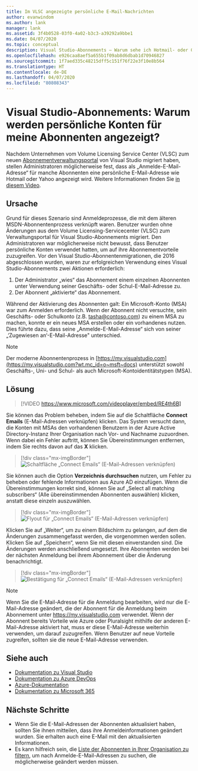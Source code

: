 ```yaml
---
title: Im VLSC angezeigte persönliche E-Mail-Nachrichten
author: evanwindom
ms.author: lank
manager: lank
ms.assetid: 3f4b0528-03f0-4a02-b3c3-a39292a9bbe1
ms.date: 04/07/2020
ms.topic: conceptual
description: Visual Studio-Abonnements – Warum sehe ich Hotmail- oder Gmail-Adressen für meine Abonnenten?
ms.openlocfilehash: e926caa8aef5a655b1f09ab8d6dbab1d70946827
ms.sourcegitcommit: 1f7aed335c48215dff5c151f76f22e3f10e8b564
ms.translationtype: HT
ms.contentlocale: de-DE
ms.lasthandoff: 04/07/2020
ms.locfileid: "80808343"
---
```

# <a name="visual-studio-subscriptions--why-do-i-see-personal-accounts-for-my-subscribers"></a>Visual Studio-Abonnements: Warum werden persönliche Konten für meine Abonnenten angezeigt?
Nachdem Unternehmen vom Volume Licensing Service Center (VLSC) zum neuen [Abonnementverwaltungsportal](https://manage.visualstudio.com) von Visual Studio migriert haben, stellen Administratoren möglicherweise fest, dass als „Anmelde-E-Mail-Adresse“ für manche Abonnenten eine persönliche E-Mail-Adresse wie Hotmail oder Yahoo angezeigt wird.  Weitere Informationen finden Sie [in diesem Video](https://www.youtube.com/watch?v=J61EYaVN-dQ&list=PLReL099Y5nReJhZ6o8CQFPSBgzGCHX99_&index=6).

## <a name="cause"></a>Ursache
Grund für dieses Szenario sind Anmeldeprozesse, die mit dem älteren MSDN-Abonnentenprozess verknüpft waren. Benutzer wurden ohne Änderungen aus dem Volume Licensing-Servicecenter (VLSC) zum Verwaltungsportal für Visual Studio-Abonnements migriert. Den Administratoren war möglicherweise nicht bewusst, dass Benutzer persönliche Konten verwendet hatten, um auf ihre Abonnementvorteile zuzugreifen. Vor den Visual Studio-Abonnentenmigrationen, die 2016 abgeschlossen wurden, waren zur erfolgreichen Verwendung eines Visual Studio-Abonnements zwei Aktionen erforderlich:
1. Der Administrator „wies“ das Abonnement einem einzelnen Abonnenten unter Verwendung seiner Geschäfts- oder Schul-E-Mail-Adresse zu.
2. Der Abonnent „aktivierte“ das Abonnement.

Während der Aktivierung des Abonnenten galt: Ein Microsoft-Konto (MSA) war zum Anmelden erforderlich. Wenn der Abonnent nicht versuchte, sein Geschäfts- oder Schulkonto (z.B. tasha@contoso.com) zu einem MSA zu machen, konnte er ein neues MSA erstellen oder ein vorhandenes nutzen. Dies führte dazu, dass seine „Anmelde-E-Mail-Adresse“ sich von seiner „‘Zugewiesen an‘-E-Mail-Adresse" unterschied.

> [!NOTE]
> Der moderne Abonnentenprozess in [https://my.visualstudio.com](https://my.visualstudio.com?wt.mc_id=o~msft~docs) unterstützt sowohl Geschäfts-, Uni- und Schul- als auch Microsoft-Kontoidentitätstypen (MSA).

## <a name="solution"></a>Lösung

> [!VIDEO https://www.microsoft.com/videoplayer/embed/RE4th6B]

Sie können das Problem beheben, indem Sie auf die Schaltfläche **Connect Emails** (E-Mail-Adressen verknüpfen) klicken. Das System versucht dann, die Konten mit MSAs den vorhandenen Benutzern in der Azure Active Directory-Instanz Ihrer Organisation nach Vor- und Nachname zuzuordnen. Wenn dabei ein Fehler auftritt, können Sie Übereinstimmungen entfernen, indem Sie rechts davon auf das **X** klicken.  

> [!div class="mx-imgBorder"]
> ![Schaltfläche „Connect Emails“ (E-Mail-Adressen verknüpfen)](_img/connect-emails/connect-emails-button.png)

Sie können auch die Option **Verzeichnis durchsuchen** nutzen, um Fehler zu beheben oder fehlende Informationen aus Azure AD einzufügen. Wenn die Übereinstimmungen korrekt sind, können Sie auf „Select all matching subscribers“ (Alle übereinstimmenden Abonnenten auswählen) klicken, anstatt diese einzeln auszuwählen.  

> [!div class="mx-imgBorder"]
> ![Flyout für „Connect Emails“ (E-Mail-Adressen verknüpfen)](_img/connect-emails/connect-emails-flyout.png)

Klicken Sie auf „Weiter“, um zu einem Bildschirm zu gelangen, auf dem die Änderungen zusammengefasst werden, die vorgenommen werden sollen. Klicken Sie auf „Speichern“, wenn Sie mit diesen einverstanden sind. Die Änderungen werden anschließend umgesetzt. Ihre Abonnenten werden bei der nächsten Anmeldung bei ihrem Abonnement über die Änderung benachrichtigt.   

> [!div class="mx-imgBorder"]
> ![Bestätigung für „Connect Emails“ (E-Mail-Adressen verknüpfen)](_img/connect-emails/connect-emails-confirm.png) 

> [!NOTE]
> Wenn Sie die E-Mail-Adresse für die Anmeldung bearbeiten, wird nur die E-Mail-Adresse geändert, die der Abonnent für die Anmeldung beim Abonnement unter https://my.visualstudio.com verwendet. Wenn der Abonnent bereits Vorteile wie Azure oder Pluralsight mithilfe der anderen E-Mail-Adresse aktiviert hat, muss er diese E-Mail-Adresse weiterhin verwenden, um darauf zuzugreifen. Wenn Benutzer auf neue Vorteile zugreifen, sollten sie die neue E-Mail-Adresse verwenden. 

## <a name="see-also"></a>Siehe auch
- [Dokumentation zu Visual Studio](https://docs.microsoft.com/visualstudio/)
- [Dokumentation zu Azure DevOps](https://docs.microsoft.com/azure/devops/)
- [Azure-Dokumentation](https://docs.microsoft.com/azure/)
- [Dokumentation zu Microsoft 365](https://docs.microsoft.com/microsoft-365/)

##  <a name="next-steps"></a>Nächste Schritte
- Wenn Sie die E-Mail-Adressen der Abonnenten aktualisiert haben, sollten Sie ihnen mitteilen, dass ihre Anmeldeinformationen geändert wurden.  Sie erhalten auch eine E-Mail mit den aktualisierten Informationen.
- Es kann hilfreich sein, die [Liste der Abonnenten in Ihrer Organisation zu filtern](search-license.md), um nach Anmelde-E-Mail-Adressen zu suchen, die möglicherweise geändert werden müssen.  
